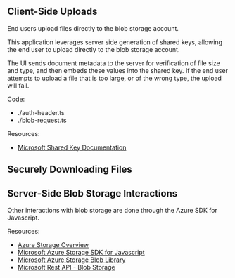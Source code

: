 
## Client-Side Uploads

End users upload files directly to the blob storage account.

This application leverages server side generation of shared keys, allowing the end user to upload directly to the blob storage account.

The UI sends document metadata to the server for verification of file size and type, and then embeds these values into the shared key. If the end user attempts to upload a file that is too large, or of the wrong type, the upload will fail. 


Code:
- ./auth-header.ts
- ./blob-request.ts

Resources:
- [Microsoft Shared Key Documentation](https://learn.microsoft.com/en-us/rest/api/storageservices/authorize-with-shared-key)

## Securely Downloading Files



## Server-Side Blob Storage Interactions

Other interactions with blob storage are done through the Azure SDK for Javascript.

Resources: 
- [Azure Storage Overview ](https://learn.microsoft.com/en-us/azure/storage/blobs/)
- [Microsoft Azure Storage SDK for Javascript](https://learn.microsoft.com/en-us/javascript/api/@azure/storage-blob/blobserviceclient?view=azure-node-latest)
- [Microsoft Azure Storage Blob Library](https://azuresdkdocs.blob.core.windows.net/$web/javascript/azure-storage-blob/latest/index.html)
- [Microsoft Rest API - Blob Storage](https://learn.microsoft.com/en-us/rest/api/storageservices)